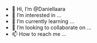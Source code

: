 - 👋 Hi, I’m @Daniellaara
- 👀 I’m interested in ...
- 🌱 I’m currently learning ...
- 💞️ I’m looking to collaborate on ...
- 📫 How to reach me ...

<!---
Daniellaara/Daniellaara is a ✨ special ✨ repository because its `README.md` (this file) appears on your GitHub profile.
You can click the Preview link to take a look at your changes.
--->
